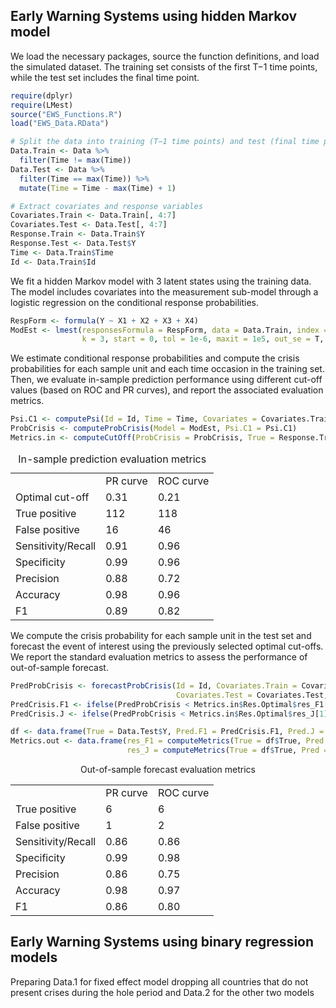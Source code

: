 <h2>Early Warning Systems using hidden Markov model</h2>

We load the necessary packages, source the function definitions, and load the simulated dataset. The training set consists of the first T−1 time points, while the test set includes the final time point.

```r
require(dplyr)
require(LMest)
source("EWS_Functions.R")
load("EWS_Data.RData")

# Split the data into training (T−1 time points) and test (final time point) sets
Data.Train <- Data %>% 
  filter(Time != max(Time))
Data.Test <- Data %>% 
  filter(Time == max(Time)) %>% 
  mutate(Time = Time - max(Time) + 1)

# Extract covariates and response variables
Covariates.Train <- Data.Train[, 4:7]
Covariates.Test <- Data.Test[, 4:7]
Response.Train <- Data.Train$Y
Response.Test <- Data.Test$Y
Time <- Data.Train$Time
Id <- Data.Train$Id
```

We fit a hidden Markov model with 3 latent states using the training data. The model includes covariates into the measurement sub-model through a logistic regression on the conditional response probabilities.

```r
RespForm <- formula(Y ~ X1 + X2 + X3 + X4)
ModEst <- lmest(responsesFormula = RespForm, data = Data.Train, index = c("Id", "Time"), 
                k = 3, start = 0, tol = 1e-6, maxit = 1e5, out_se = T, output = T)
```

We estimate conditional response probabilities and compute the crisis probabilities for each sample unit and each time occasion in the training set. Then, we evaluate in-sample prediction performance using different cut-off values (based on ROC and PR curves), and report the associated evaluation metrics.

```r
Psi.C1 <- computePsi(Id = Id, Time = Time, Covariates = Covariates.Train, Model = ModEst)
ProbCrisis <- computeProbCrisis(Model = ModEst, Psi.C1 = Psi.C1)
Metrics.in <- computeCutOff(ProbCrisis = ProbCrisis, True = Response.Train)
```

<div align="center">
<table>
  <caption>
    In-sample prediction evaluation metrics
  </caption>
  <tr>
    <td></td><td>PR curve</td><td>ROC curve</td>
  </tr>
  <tr>
    <td>Optimal cut-off</td> <td>0.31</td> <td>0.21</td>
  </tr>
  <tr>
    <td>True positive</td> <td>112</td> <td>118</td>
  </tr>
  <tr>
    <td>False positive</td> <td>16</td> <td>46</td>
  </tr>
  <tr>
    <td>Sensitivity/Recall</td> <td>0.91</td> <td>0.96</td>
  </tr>
  <tr>
    <td>Specificity</td> <td>0.99</td> <td>0.96</td>
  </tr>
  <tr>
    <td>Precision</td> <td>0.88</td> <td>0.72</td>
  </tr>
  <tr>
    <td>Accuracy</td> <td>0.98</td> <td>0.96</td>
  </tr>
  <tr>
    <td>F1</td> <td>0.89</td> <td>0.82</td>
  </tr>
</table>
</div>

We compute the crisis probability for each sample unit in the test set and forecast the event of interest using the previously selected optimal cut-offs. We report the standard evaluation metrics to assess the performance of out-of-sample forecast.

```r
PredProbCrisis <- forecastProbCrisis(Id = Id, Covariates.Train = Covariates.Train, 
                                     Covariates.Test = Covariates.Test, Model = ModEst)
PredCrisis.F1 <- ifelse(PredProbCrisis < Metrics.in$Res.Optimal$res_F1[1], 0, 1)
PredCrisis.J <- ifelse(PredProbCrisis < Metrics.in$Res.Optimal$res_J[1], 0, 1)

df <- data.frame(True = Data.Test$Y, Pred.F1 = PredCrisis.F1, Pred.J = PredCrisis.J)
Metrics.out <- data.frame(res_F1 = computeMetrics(True = df$True, Pred = df$Pred.F1), 
                          res_J = computeMetrics(True = df$True, Pred = df$Pred.J))
```

<div align="center">
  <caption>
    Out-of-sample forecast evaluation metrics
  </caption>
  <table>
    <tr>
      <td></td><td>PR curve</td><td>ROC curve</td>
    </tr>
    <tr>
      <td>True positive</td> <td>6</td> <td>6</td>
    </tr>
    <tr>
      <td>False positive</td> <td>1</td> <td>2</td>
    </tr>
    <tr>
      <td>Sensitivity/Recall</td> <td>0.86</td> <td>0.86</td>
    </tr>
    <tr>
      <td>Specificity</td> <td>0.99</td> <td>0.98</td>
    </tr>
    <tr>
      <td>Precision</td> <td>0.86</td> <td>0.75</td>
    </tr>
    <tr>
      <td>Accuracy</td> <td>0.98</td> <td>0.97</td>
    </tr>
    <tr>
      <td>F1</td> <td>0.86</td> <td>0.80</td>
    </tr>
  </table>
</div>



<h2>Early Warning Systems using binary regression models</h2>

Preparing Data.1 for fixed effect model dropping all countries that do not present crises during the hole period and Data.2 for the other two models





